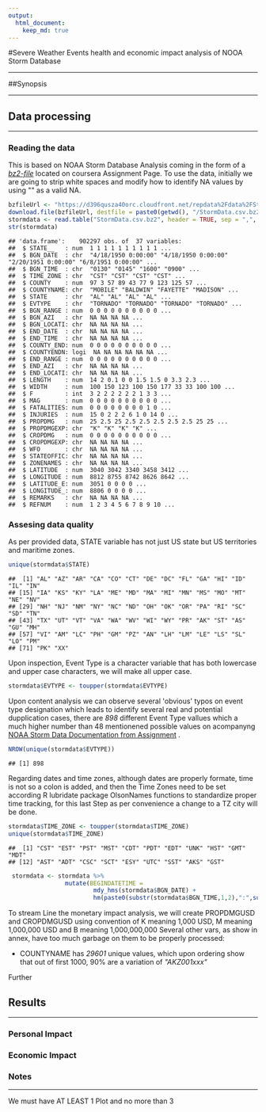 ```yaml
---
output: 
  html_document:
    keep_md: true
---
```




#Severe Weather Events health and economic impact analysis of NOOA Storm Database   
***

##Synopsis
***


## Data processing
***

### Reading the data
This is based on NOAA Storm Database Analysis coming in the form of a  [*bz2-file*](https://d396qusza40orc.cloudfront.net/repdata%2Fdata%2FStormData.csv.bz2) located on coursera Assignment Page.
To use the data, initially we are going to strip white spaces and modify how to identify NA values by using "" as a valid NA.  


```r
bzfileUrl <- "https://d396qusza40orc.cloudfront.net/repdata%2Fdata%2FStormData.csv.bz2"
download.file(bzfileUrl, destfile = paste0(getwd(), "/StormData.csv.bz2"), method = "curl")
stormdata <- read.table("StormData.csv.bz2", header = TRUE, sep = ",", strip.white = TRUE, stringsAsFactors = FALSE, na.strings = c("NA",""))
str(stormdata)
```

```
## 'data.frame':	902297 obs. of  37 variables:
##  $ STATE__   : num  1 1 1 1 1 1 1 1 1 1 ...
##  $ BGN_DATE  : chr  "4/18/1950 0:00:00" "4/18/1950 0:00:00" "2/20/1951 0:00:00" "6/8/1951 0:00:00" ...
##  $ BGN_TIME  : chr  "0130" "0145" "1600" "0900" ...
##  $ TIME_ZONE : chr  "CST" "CST" "CST" "CST" ...
##  $ COUNTY    : num  97 3 57 89 43 77 9 123 125 57 ...
##  $ COUNTYNAME: chr  "MOBILE" "BALDWIN" "FAYETTE" "MADISON" ...
##  $ STATE     : chr  "AL" "AL" "AL" "AL" ...
##  $ EVTYPE    : chr  "TORNADO" "TORNADO" "TORNADO" "TORNADO" ...
##  $ BGN_RANGE : num  0 0 0 0 0 0 0 0 0 0 ...
##  $ BGN_AZI   : chr  NA NA NA NA ...
##  $ BGN_LOCATI: chr  NA NA NA NA ...
##  $ END_DATE  : chr  NA NA NA NA ...
##  $ END_TIME  : chr  NA NA NA NA ...
##  $ COUNTY_END: num  0 0 0 0 0 0 0 0 0 0 ...
##  $ COUNTYENDN: logi  NA NA NA NA NA NA ...
##  $ END_RANGE : num  0 0 0 0 0 0 0 0 0 0 ...
##  $ END_AZI   : chr  NA NA NA NA ...
##  $ END_LOCATI: chr  NA NA NA NA ...
##  $ LENGTH    : num  14 2 0.1 0 0 1.5 1.5 0 3.3 2.3 ...
##  $ WIDTH     : num  100 150 123 100 150 177 33 33 100 100 ...
##  $ F         : int  3 2 2 2 2 2 2 1 3 3 ...
##  $ MAG       : num  0 0 0 0 0 0 0 0 0 0 ...
##  $ FATALITIES: num  0 0 0 0 0 0 0 0 1 0 ...
##  $ INJURIES  : num  15 0 2 2 2 6 1 0 14 0 ...
##  $ PROPDMG   : num  25 2.5 25 2.5 2.5 2.5 2.5 2.5 25 25 ...
##  $ PROPDMGEXP: chr  "K" "K" "K" "K" ...
##  $ CROPDMG   : num  0 0 0 0 0 0 0 0 0 0 ...
##  $ CROPDMGEXP: chr  NA NA NA NA ...
##  $ WFO       : chr  NA NA NA NA ...
##  $ STATEOFFIC: chr  NA NA NA NA ...
##  $ ZONENAMES : chr  NA NA NA NA ...
##  $ LATITUDE  : num  3040 3042 3340 3458 3412 ...
##  $ LONGITUDE : num  8812 8755 8742 8626 8642 ...
##  $ LATITUDE_E: num  3051 0 0 0 0 ...
##  $ LONGITUDE_: num  8806 0 0 0 0 ...
##  $ REMARKS   : chr  NA NA NA NA ...
##  $ REFNUM    : num  1 2 3 4 5 6 7 8 9 10 ...
```

### Assesing data quality 
As per provided data, STATE variable has not just US state but US territories and maritime zones.  

```r
unique(stormdata$STATE)
```

```
##  [1] "AL" "AZ" "AR" "CA" "CO" "CT" "DE" "DC" "FL" "GA" "HI" "ID" "IL" "IN"
## [15] "IA" "KS" "KY" "LA" "ME" "MD" "MA" "MI" "MN" "MS" "MO" "MT" "NE" "NV"
## [29] "NH" "NJ" "NM" "NY" "NC" "ND" "OH" "OK" "OR" "PA" "RI" "SC" "SD" "TN"
## [43] "TX" "UT" "VT" "VA" "WA" "WV" "WI" "WY" "PR" "AK" "ST" "AS" "GU" "MH"
## [57] "VI" "AM" "LC" "PH" "GM" "PZ" "AN" "LH" "LM" "LE" "LS" "SL" "LO" "PM"
## [71] "PK" "XX"
```

Upon inspection, Event Type is a character variable that has both lowercase and upper case characters, we will make all upper case.

```r
stormdata$EVTYPE <- toupper(stormdata$EVTYPE)
```

Upon content analysis we can observe several 'obvious' typos on event type designation which leads to identify several real and potential dupplication cases, there are *898* different Event Type vallues which a much higher number than 48 mentionened possible values on acompanyng [NOAA Storm Data Documentation from Assignment](https://d396qusza40orc.cloudfront.net/repdata%2Fpeer2_doc%2Fpd01016005curr.pdf) . 


```r
NROW(unique(stormdata$EVTYPE))
```

```
## [1] 898
```

Regarding dates and time zones, although dates are properly formate, time is not so a colon is added, and then the Time Zones need to be set according R lubridate package OlsonNames functions to standardize proper time tracking, for this last Step as per convenience a change to a TZ city will be done.


```r
stormdata$TIME_ZONE <- toupper(stormdata$TIME_ZONE)
unique(stormdata$TIME_ZONE)
```

```
##  [1] "CST" "EST" "PST" "MST" "CDT" "PDT" "EDT" "UNK" "HST" "GMT" "MDT"
## [12] "AST" "ADT" "CSC" "SCT" "ESY" "UTC" "SST" "AKS" "GST"
```

```r
 stormdata <- stormdata %>% 
                mutate(BEGINDATETIME = 
                        mdy_hms(stormdata$BGN_DATE) + 
                        hm(paste0(substr(stormdata$BGN_TIME,1,2),":",substr(stormdata$BGN_TIME,3,4))))
```

To stream Line the monetary impact analysis, we will create PROPDMGUSD and CROPDMGUSD using convention of K meaning 1,000 USD, M meaning 1,000,000 USD and B meaning 1,000,000,000
Several other vars, as show in annex, have too much garbage on them to be properly processed:
* COUNTYNAME has *29601* unique values, which upon ordering show that out of first 1000, 90% are a variation of *"AKZ001xxx"*  

Further 

## Results
***
### Personal Impact


### Economic Impact


### Notes
***
We must have AT LEAST 1 Plot and no more than 3


